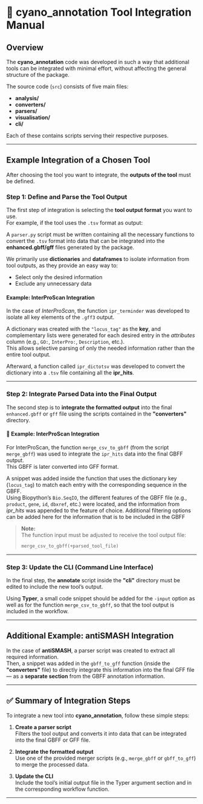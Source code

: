 # 🧩 cyano_annotation Tool Integration Manual

## Overview

The **cyano_annotation** code was developed in such a way that additional tools can be integrated with minimal effort, without affecting the general structure of the package.

The source code (`src`) consists of five main files:
- **analysis/**
- **converters/**
- **parsers/**
- **visualisation/**
- **cli/**

Each of these contains scripts serving their respective purposes.

---

## Example Integration of a Chosen Tool

After choosing the tool you want to integrate, the **outputs of the tool** must be defined.

### Step 1: Define and Parse the Tool Output

The first step of integration is selecting the **tool output format** you want to use.  
For example, if the tool uses the `.tsv` format as output:

A `parser.py` script must be written containing all the necessary functions to convert the `.tsv` format into data that can be integrated into the **enhanced.gbff/gff** files generated by the package.

We primarily use **dictionaries** and **dataframes** to isolate information from tool outputs, as they provide an easy way to:
- Select only the desired information
- Exclude any unnecessary data

#### Example: InterProScan Integration

In the case of *InterProScan*, the function `ipr_terminder` was developed to isolate all key elements of the `.gff3` output.

A dictionary was created with the `"locus_tag"` as the **key**, and complementary lists were generated for each desired entry in the *attributes* column (e.g., `GO:`, `InterPro:`, `Description`, etc.).  
This allows selective parsing of only the needed information rather than the entire tool output.

Afterward, a function called `ipr_dictotsv` was developed to convert the dictionary into a `.tsv` file containing all the **ipr_hits**.

---

### Step 2: Integrate Parsed Data into the Final Output

The second step is to **integrate the formatted output** into the final `enhanced.gbff` or `gff` file using the scripts contained in the **"converters"** directory.

#### 🔧 Example: InterProScan Integration

For InterProScan, the function `merge_csv_to_gbff` (from the script `merge_gbff`) was used to integrate the `ipr_hits` data into the final GBFF output.  
This GBFF is later converted into GFF format.

A snippet was added inside the function that uses the dictionary key (`locus_tag`) to match each entry with the corresponding sequence in the GBFF.  
Using Biopython’s `Bio.SeqIO`, the different features of the GBFF file (e.g., `product`, `gene`, `id`, `dbxref`, etc.) were located, and the information from *ipr_hits* was appended to the feature of choice. Additional filtering options can be added here for the information that is to be included in the GBFF

> **Note:**  
> The function input must be adjusted to receive the tool output file:
> ```python
> merge_csv_to_gbff(+parsed_tool_file)
> ```

---

### Step 3: Update the CLI (Command Line Interface)

In the final step, the **annotate** script inside the **"cli"** directory must be edited to include the new tool’s output.

Using **Typer**, a small code snippet should be added for the `-input` option as well as for the function `merge_csv_to_gbff`, so that the tool output is included in the workflow.

---

## Additional Example: antiSMASH Integration

In the case of **antiSMASH**, a parser script was created to extract all required information.  
Then, a snippet was added in the `gbff_to_gff` function (inside the **"converters"** file) to directly integrate this information into the final GFF file — as a **separate section** from the GBFF annotation information.

---

## ✅ Summary of Integration Steps

To integrate a new tool into **cyano_annotation**, follow these simple steps:

1. **Create a parser script**  
   Filters the tool output and converts it into data that can be integrated into the final GBFF or GFF file.

2. **Integrate the formatted output**  
   Use one of the provided merger scripts (e.g., `merge_gbff` or `gbff_to_gff`) to merge the processed data.

3. **Update the CLI**  
   Include the tool’s initial output file in the Typer argument section and in the corresponding workflow function.

---



